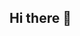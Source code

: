 ## Hi there 👋

<!--
**LeandroPereyra-arg/LeandroPereyra-arg** is a ✨ _special_ ✨ repository because its `README.md` (this file) appears on your GitHub profile.

Here are some ideas to get you started:

- 🔭 I’m currently working on ...
- 🌱 I’m currently learning ...
- 👯 I’m looking to collaborate on ...
- 🤔 I’m looking for help with ...
- 💬 Ask me about ...
- 📫 How to reach me: ...
- 😄 Pronouns: ...
- ⚡ Fun fact: ...
![css-3](https://github.com/user-attachments/assets/fb374d56-7392-4f45-900e-19c7d7e6fb80)
![html-5](https://github.com/user-attachments/assets/6b4efc71-09d8-4714-bbea-9506f50848df)


-->
